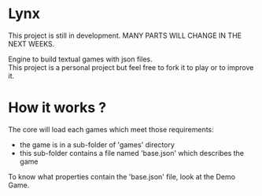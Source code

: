 # Lynx 

This project is still in development. MANY PARTS WILL CHANGE IN THE NEXT WEEKS. 

Engine to build textual games with json files.  
This project is a personal project but feel free to fork it to play or to improve it. 

# How it works ? 

The core will load each games which meet those requirements: 
- the game is in a sub-folder of 'games' directory 
- this sub-folder contains a file named 'base.json' which describes the game 

To know what properties contain the 'base.json' file, look at the Demo Game.


